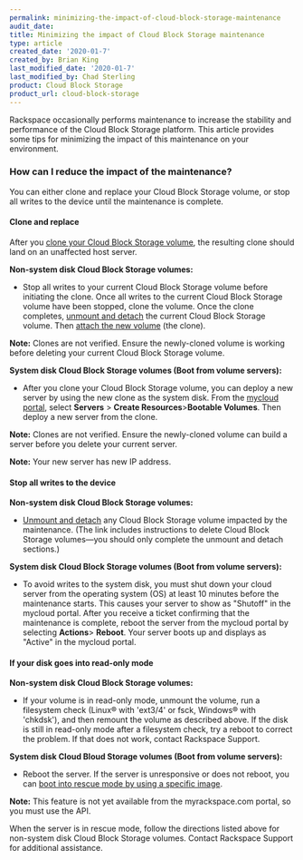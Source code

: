 ```yaml
---
permalink: minimizing-the-impact-of-cloud-block-storage-maintenance
audit_date:
title: Minimizing the impact of Cloud Block Storage maintenance
type: article
created_date: '2020-01-7'
created_by: Brian King
last_modified_date: '2020-01-7'
last_modified_by: Chad Sterling
product: Cloud Block Storage
product_url: cloud-block-storage
---
```


Rackspace occasionally performs maintenance to increase the stability
and performance of the Cloud Block Storage platform. This article provides
some tips for minimizing the impact of this maintenance on your environment.

###  How can I reduce the impact of the maintenance?

You can either clone and replace your Cloud Block Storage volume, or stop all writes to the device until the maintenance is complete.

#### Clone and replace

After you [clone your Cloud Block Storage volume](https://docs.rackspace.com/how-to/create-a-clone-of-a-cloud-block-storage-volume/), the resulting clone should land on an unaffected host server.

**Non-system disk Cloud Block Storage volumes:**

- Stop all writes to your current Cloud Block Storage volume before initiating the clone. Once all writes to the current Cloud Block Storage volume have been stopped, clone the volume. Once the clone completes, [unmount and detach](https://docs.rackspace.com/how-to/detach-and-delete-cloud-block-storage-volumes/) the current Cloud Block Storage volume. Then [attach the new volume](https://docs.rackspace.com/how-to/create-and-attach-a-cloud-block-storage-volume/) (the clone).

**Note:** Clones are not verified. Ensure the newly-cloned volume is working before deleting your current Cloud Block Storage volume.

**System disk Cloud Block Storage volumes (Boot from volume servers):**

- After you clone your Cloud Block Storage volume, you can deploy a new server by using the new clone
as the system disk. From the [mycloud portal](https://login.rackspace.com/), select **Servers** > **Create Resources**>**Bootable Volumes**. Then deploy a new server from the clone.

**Note:** Clones are not verified. Ensure the newly-cloned volume can build a server before you delete your current server.

**Note:** Your new server has new IP address.

#### Stop all writes to the device

**Non-system disk Cloud Block Storage volumes:**

- [Unmount and detach](https://docs.rackspace.com/how-to/detach-and-delete-cloud-block-storage-volumes/) any Cloud Block Storage volume impacted by the maintenance. (The link includes instructions to delete Cloud Block Storage volumes&mdash;you should only complete the unmount and detach sections.)

**System disk Cloud Block Storage volumes (Boot from volume servers):**

- To avoid writes to the system disk, you must shut down your cloud server from the operating system (OS) at least 10 minutes before the maintenance starts. This causes your server to show as "Shutoff"  in the mycloud portal. After you receive a ticket confirming that the maintenance is complete, reboot the server from the mycloud portal by selecting **Actions**> **Reboot**. Your server boots up and displays as "Active" in the mycloud portal.

#### If your disk goes into read-only mode

**Non-system disk Cloud Block Storage volumes:**

- If your volume is in read-only mode, unmount the volume, run a filesystem check
(Linux&reg; with 'ext3/4' or fsck, Windows&reg; with 'chkdsk'), and then remount the volume as described above.
If the disk is still in read-only mode after a filesystem check, try a reboot to correct the problem. If that
does not work, contact Rackspace Support.

**System disk Cloud Bloud Storage volumes (Boot from volume servers):**

- Reboot the server. If the server is unresponsive or does not reboot, you can [boot
into rescue mode by using a specific image](https://developer.rackspace.com/docs/cloud-servers/v2/api-reference/svr-basic-operations/#rescue-specified-server).

**Note:** This feature is not yet available from the myrackspace.com portal, so you must use the API.

When the server is in rescue mode, follow the directions listed above for non-system disk Cloud Block Storage  volumes. Contact Rackspace Support for additional assistance.
